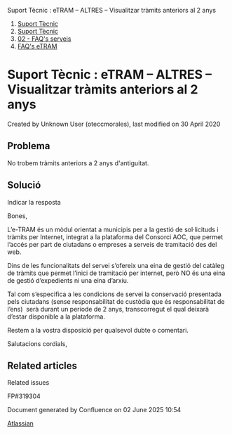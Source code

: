 Suport Tècnic : eTRAM – ALTRES – Visualitzar tràmits anteriors al 2 anys  

1.  [Suport Tècnic](index.md)
2.  [Suport Tècnic](13893782.md)
3.  [02 - FAQ's serveis](26313393.md)
4.  [FAQ's eTRAM](28705567.md)

Suport Tècnic : eTRAM – ALTRES – Visualitzar tràmits anteriors al 2 anys
========================================================================

Created by Unknown User (oteccmorales), last modified on 30 April 2020

Problema
--------

No trobem tràmits anteriors a 2 anys d'antiguitat. 

Solució
-------

Indicar la resposta 

Bones,

L’e-TRAM és un mòdul orientat a municipis per a la gestió de sol·licituds i tràmits per Internet, integrat a la plataforma del Consorci AOC, que permet l’accés per part de ciutadans o empreses a serveis de tramitació des del web.

Dins de les funcionalitats del servei s’ofereix una eina de gestió del catàleg de tràmits que permet l’inici de tramitació per internet, però NO és una eina de gestió d’expedients ni una eina d’arxiu.

Tal com s’especifica a les condicions de servei la conservació presentada pels ciutadans (sense responsabilitat de custòdia que és responsabilitat de l’ens)  serà durant un període de 2 anys, transcorregut el qual deixarà d’estar disponible a la plataforma.

Restem a la vostra disposició per qualsevol dubte o comentari.

Salutacions cordials,

Related articles
----------------

  

Related issues

FP#319304

Document generated by Confluence on 02 June 2025 10:54

[Atlassian](http://www.atlassian.com/)